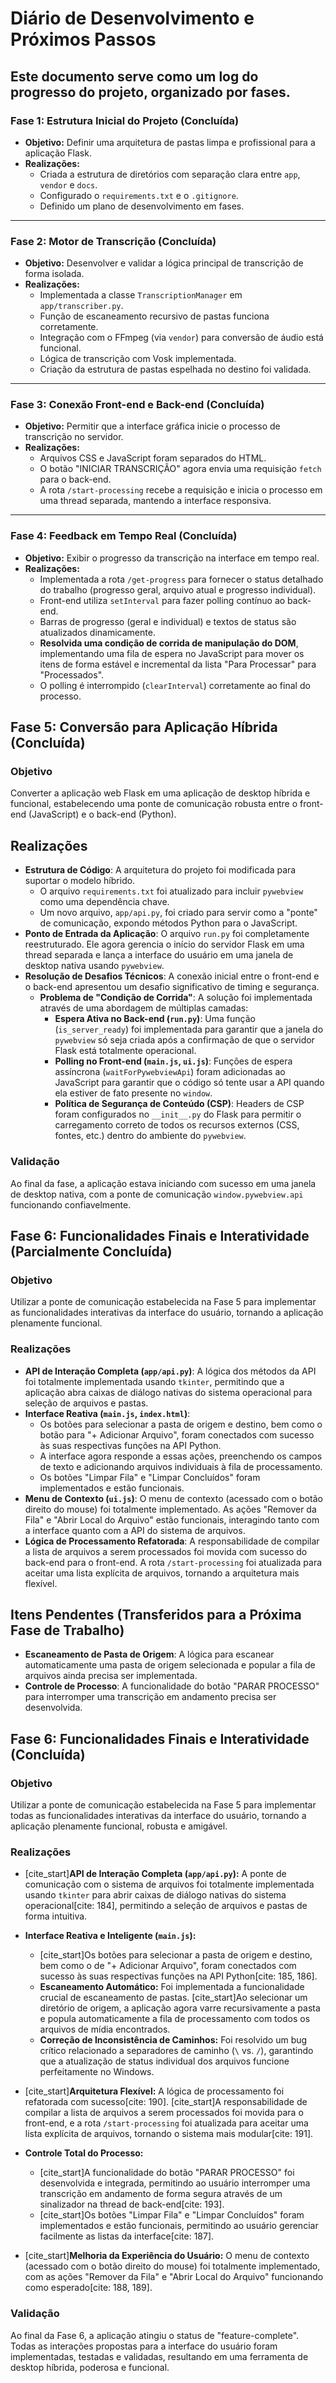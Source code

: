 # Diário de Desenvolvimento e Próximos Passos

Este documento serve como um log do progresso do projeto, organizado por fases.
---

### **Fase 1: Estrutura Inicial do Projeto (Concluída)**

-   **Objetivo:** Definir uma arquitetura de pastas limpa e profissional para a aplicação Flask.
-   **Realizações:**
    -   Criada a estrutura de diretórios com separação clara entre `app`, `vendor` e `docs`.
    -   Configurado o `requirements.txt` e o `.gitignore`.
    -   Definido um plano de desenvolvimento em fases.

---

### **Fase 2: Motor de Transcrição (Concluída)**

-   **Objetivo:** Desenvolver e validar a lógica principal de transcrição de forma isolada.
-   **Realizações:**
    -   Implementada a classe `TranscriptionManager` em `app/transcriber.py`.
    -   Função de escaneamento recursivo de pastas funciona corretamente.
    -   Integração com o FFmpeg (via `vendor`) para conversão de áudio está funcional.
    -   Lógica de transcrição com Vosk implementada.
    -   Criação da estrutura de pastas espelhada no destino foi validada.

---

### **Fase 3: Conexão Front-end e Back-end (Concluída)**

-   **Objetivo:** Permitir que a interface gráfica inicie o processo de transcrição no servidor.
-   **Realizações:**
    -   Arquivos CSS e JavaScript foram separados do HTML.
    -   O botão "INICIAR TRANSCRIÇÃO" agora envia uma requisição `fetch` para o back-end.
    -   A rota `/start-processing` recebe a requisição e inicia o processo em uma thread separada, mantendo a interface responsiva.

---

### **Fase 4: Feedback em Tempo Real (Concluída)**

-   **Objetivo:** Exibir o progresso da transcrição na interface em tempo real.
-   **Realizações:**
    -   Implementada a rota `/get-progress` para fornecer o status detalhado do trabalho (progresso geral, arquivo atual e progresso individual).
    -   Front-end utiliza `setInterval` para fazer polling contínuo ao back-end.
    -   Barras de progresso (geral e individual) e textos de status são atualizados dinamicamente.
    -   **Resolvida uma condição de corrida de manipulação do DOM**, implementando uma fila de espera no JavaScript para mover os itens de forma estável e incremental da lista "Para Processar" para "Processados".
    -   O polling é interrompido (`clearInterval`) corretamente ao final do processo.

## **Fase 5: Conversão para Aplicação Híbrida (Concluída)**

### Objetivo
Converter a aplicação web Flask em uma aplicação de desktop híbrida e funcional, estabelecendo uma ponte de comunicação robusta entre o front-end (JavaScript) e o back-end (Python).

## Realizações

*   **Estrutura de Código**: A arquitetura do projeto foi modificada para suportar o modelo híbrido.
    *   O arquivo `requirements.txt` foi atualizado para incluir `pywebview` como uma dependência chave.
    *   Um novo arquivo, `app/api.py`, foi criado para servir como a "ponte" de comunicação, expondo métodos Python para o JavaScript.
*   **Ponto de Entrada da Aplicação**: O arquivo `run.py` foi completamente reestruturado. Ele agora gerencia o início do servidor Flask em uma thread separada e lança a interface do usuário em uma janela de desktop nativa usando `pywebview`.
*   **Resolução de Desafios Técnicos**: A conexão inicial entre o front-end e o back-end apresentou um desafio significativo de timing e segurança.
    *   **Problema de "Condição de Corrida"**: A solução foi implementada através de uma abordagem de múltiplas camadas:
        *   **Espera Ativa no Back-end (`run.py`)**: Uma função (`is_server_ready`) foi implementada para garantir que a janela do `pywebview` só seja criada após a confirmação de que o servidor Flask está totalmente operacional.
        *   **Polling no Front-end (`main.js`, `ui.js`)**: Funções de espera assíncrona (`waitForPywebviewApi`) foram adicionadas ao JavaScript para garantir que o código só tente usar a API quando ela estiver de fato presente no `window`.
        *   **Política de Segurança de Conteúdo (CSP)**: Headers de CSP foram configurados no `__init__.py` do Flask para permitir o carregamento correto de todos os recursos externos (CSS, fontes, etc.) dentro do ambiente do `pywebview`.

### Validação
Ao final da fase, a aplicação estava iniciando com sucesso em uma janela de desktop nativa, com a ponte de comunicação `window.pywebview.api` funcionando confiavelmente.

## **Fase 6: Funcionalidades Finais e Interatividade (Parcialmente Concluída)**

### Objetivo
Utilizar a ponte de comunicação estabelecida na Fase 5 para implementar as funcionalidades interativas da interface do usuário, tornando a aplicação plenamente funcional.

### Realizações

*   **API de Interação Completa (`app/api.py`)**: A lógica dos métodos da API foi totalmente implementada usando `tkinter`, permitindo que a aplicação abra caixas de diálogo nativas do sistema operacional para seleção de arquivos e pastas.
*   **Interface Reativa (`main.js`, `index.html`)**:
    *   Os botões para selecionar a pasta de origem e destino, bem como o botão para "+ Adicionar Arquivo", foram conectados com sucesso às suas respectivas funções na API Python.
    *   A interface agora responde a essas ações, preenchendo os campos de texto e adicionando arquivos individuais à fila de processamento.
    *   Os botões "Limpar Fila" e "Limpar Concluídos" foram implementados e estão funcionais.
*   **Menu de Contexto (`ui.js`)**: O menu de contexto (acessado com o botão direito do mouse) foi totalmente implementado. As ações "Remover da Fila" e "Abrir Local do Arquivo" estão funcionais, interagindo tanto com a interface quanto com a API do sistema de arquivos.
*   **Lógica de Processamento Refatorada**: A responsabilidade de compilar a lista de arquivos a serem processados foi movida com sucesso do back-end para o front-end. A rota `/start-processing` foi atualizada para aceitar uma lista explícita de arquivos, tornando a arquitetura mais flexível.

## Itens Pendentes (Transferidos para a Próxima Fase de Trabalho)

*   **Escaneamento de Pasta de Origem**: A lógica para escanear automaticamente uma pasta de origem selecionada e popular a fila de arquivos ainda precisa ser implementada.
*   **Controle de Processo**: A funcionalidade do botão "PARAR PROCESSO" para interromper uma transcrição em andamento precisa ser desenvolvida.

## **Fase 6: Funcionalidades Finais e Interatividade (Concluída)**

### Objetivo
Utilizar a ponte de comunicação estabelecida na Fase 5 para implementar todas as funcionalidades interativas da interface do usuário, tornando a aplicação plenamente funcional, robusta e amigável.

### Realizações

* [cite_start]**API de Interação Completa (`app/api.py`):** A ponte de comunicação com o sistema de arquivos foi totalmente implementada usando `tkinter` para abrir caixas de diálogo nativas do sistema operacional[cite: 184], permitindo a seleção de arquivos e pastas de forma intuitiva.

* **Interface Reativa e Inteligente (`main.js`):**
    * [cite_start]Os botões para selecionar a pasta de origem e destino, bem como o de "+ Adicionar Arquivo", foram conectados com sucesso às suas respectivas funções na API Python[cite: 185, 186].
    * **Escaneamento Automático:** Foi implementada a funcionalidade crucial de escaneamento de pastas. [cite_start]Ao selecionar um diretório de origem, a aplicação agora varre recursivamente a pasta e popula automaticamente a fila de processamento com todos os arquivos de mídia encontrados.
    * **Correção de Inconsistência de Caminhos:** Foi resolvido um bug crítico relacionado a separadores de caminho (`\` vs. `/`), garantindo que a atualização de status individual dos arquivos funcione perfeitamente no Windows.

* [cite_start]**Arquitetura Flexível:** A lógica de processamento foi refatorada com sucesso[cite: 190]. [cite_start]A responsabilidade de compilar a lista de arquivos a serem processados foi movida para o front-end, e a rota `/start-processing` foi atualizada para aceitar uma lista explícita de arquivos, tornando o sistema mais modular[cite: 191].

* **Controle Total do Processo:**
    * [cite_start]A funcionalidade do botão "PARAR PROCESSO" foi desenvolvida e integrada, permitindo ao usuário interromper uma transcrição em andamento de forma segura através de um sinalizador na thread de back-end[cite: 193].
    * [cite_start]Os botões "Limpar Fila" e "Limpar Concluídos" foram implementados e estão funcionais, permitindo ao usuário gerenciar facilmente as listas da interface[cite: 187].

* [cite_start]**Melhoria da Experiência do Usuário:** O menu de contexto (acessado com o botão direito do mouse) foi totalmente implementado, com as ações "Remover da Fila" e "Abrir Local do Arquivo" funcionando como esperado[cite: 188, 189].

### Validação
Ao final da Fase 6, a aplicação atingiu o status de "feature-complete". Todas as interações propostas para a interface do usuário foram implementadas, testadas e validadas, resultando em uma ferramenta de desktop híbrida, poderosa e funcional.